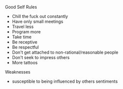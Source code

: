 Good Self Rules
 - Chill the fuck out constantly
 - Have only small meetings 
 - Travel less
 - Program more 
 - Take time
 - Be receptive
 - Be respectful
 - Don't get attached to non-rational/reasonable people
 - Don't seek to impress others
 - More tattoos

Weaknesses 
 - susceptible to being influenced by others sentiments
